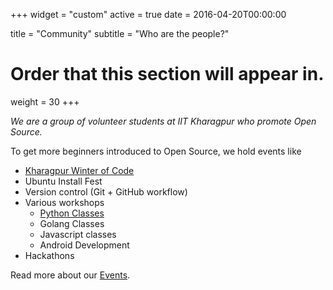 +++
widget = "custom"
active = true
date = 2016-04-20T00:00:00

title = "Community"
subtitle = "Who are the people?"

# Order that this section will appear in.
weight = 30
+++

*We are a group of volunteer students at IIT Kharagpur who promote Open Source.*

To get more beginners introduced to Open Source, we hold events like

 - [Kharagpur Winter of Code](/docs/events/kwoc)
 - Ubuntu Install Fest
 - Version control (Git + GitHub workflow)
 - Various workshops
   - [Python Classes](/docs/events/python-classes)
   - Golang Classes
   - Javascript classes
   - Android Development
 - Hackathons

Read more about our [Events](/docs/events).

